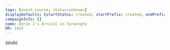 ```yaml
---
tags: [event-source, status/unknown]
displayDefaults: {startStatus: created, startPrefix: created, endPrefix: destroyed, endStatus: destroyed}
campaignInfo: []
name: Derik I's Arrival in Tyrwingha
DR: 1425
---
```

(stub)